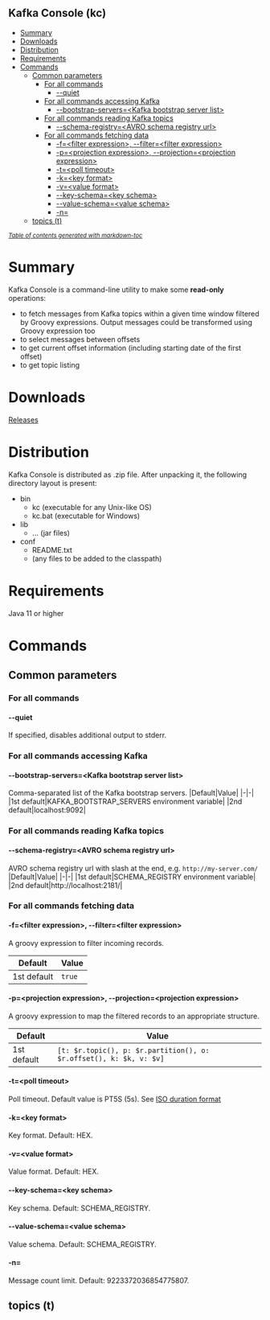 Kafka Console (kc)
------------------

- [Summary](#summary)
- [Downloads](#downloads)
- [Distribution](#distribution)
- [Requirements](#requirements)
- [Commands](#commands)
  * [Common parameters](#common-parameters)
    + [For all commands](#for-all-commands)
      - [--quiet](#--quiet)
    + [For all commands accessing Kafka](#for-all-commands-accessing-kafka)
      - [--bootstrap-servers=\<Kafka bootstrap server list>](#--bootstrap-servers---kafka-bootstrap-server-list-)
    + [For all commands reading Kafka topics](#for-all-commands-reading-kafka-topics)
      - [--schema-registry=\<AVRO schema registry url>](#--schema-registry---avro-schema-registry-url-)
    + [For all commands fetching data](#for-all-commands-fetching-data)
      - [-f=\<filter expression>, --filter=\<filter expression>](#-f---filter-expression-----filter---filter-expression-)
      - [-p=\<projection expression>, --projection=\<projection expression>](#-p---projection-expression-----projection---projection-expression-)
      - [-t=\<poll timeout>](#-t---poll-timeout-)
      - [-k=\<key format>](#-k---key-format-)
      - [-v=\<value format>](#-v---value-format-)
      - [--key-schema=\<key schema>](#--key-schema---key-schema-)
      - [--value-schema=\<value schema>](#--value-schema---value-schema-)
      - [-n=<message count>](#-n--message-count-)
  * [topics (t)](#topics--t-)

<small><i><a href='http://ecotrust-canada.github.io/markdown-toc/'>Table of contents generated with markdown-toc</a></i></small>

# Summary

Kafka Console is a command-line utility to make some **read-only** operations:
* to fetch messages from Kafka topics within a given time window filtered by Groovy expressions. Output messages could be transformed using Groovy expression too
* to select messages between offsets
* to get current offset information (including starting date of the first offset)
* to get topic listing

# Downloads
[Releases](https://github.com/dzmauchy/kc/releases)

# Distribution

Kafka Console is distributed as .zip file. After unpacking it, the following directory layout is present:
* bin
  * kc (executable for any Unix-like OS)
  * kc.bat (executable for Windows)
* lib
  * ... (jar files)
* conf
  * README.txt
  * (any files to be added to the classpath)

# Requirements

Java 11 or higher

# Commands

## Common parameters

### For all commands

#### --quiet

If specified, disables additional output to stderr.

### For all commands accessing Kafka

#### --bootstrap-servers=\<Kafka bootstrap server list>
Comma-separated list of the Kafka bootstrap servers.
|Default|Value|
|-|-|
|1st default|KAFKA_BOOTSTRAP_SERVERS environment variable|
|2nd default|localhost:9092|

### For all commands reading Kafka topics

#### --schema-registry=\<AVRO schema registry url>
AVRO schema registry url with slash at the end, e.g. ```http://my-server.com/```
|Default|Value|
|-|-|
|1st default|SCHEMA_REGISTRY environment variable|
|2nd default|http://localhost:2181/|

### For all commands fetching data

#### -f=\<filter expression>, --filter=\<filter expression>

A groovy expression to filter incoming records.

|Default|Value|
|-|-|
|1st default|```true```|

#### -p=\<projection expression>, --projection=\<projection expression>

A groovy expression to map the filtered records to an appropriate structure.

|Default|Value|
|-|-|
|1st default|```[t: $r.topic(), p: $r.partition(), o: $r.offset(), k: $k, v: $v]```|

#### -t=\<poll timeout>

Poll timeout.
Default value is PT5S (5s).
See [ISO duration format](https://www.digi.com/resources/documentation/digidocs/90001437-13/reference/r_iso_8601_duration_format.htm)

#### -k=\<key format>

Key format. Default: HEX.

#### -v=\<value format>

Value format. Default: HEX.

#### --key-schema=\<key schema>

Key schema. Default: SCHEMA_REGISTRY.

#### --value-schema=\<value schema>

Value schema. Default: SCHEMA_REGISTRY.

#### -n=<message count>

Message count limit. Default: 9223372036854775807.

## topics (t)